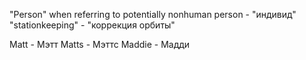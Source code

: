 "Person" when referring to potentially nonhuman person - "индивид"
"stationkeeping" - "коррекция орбиты"

Matt - Мэтт
Matts - Мэттс
Maddie - Мадди